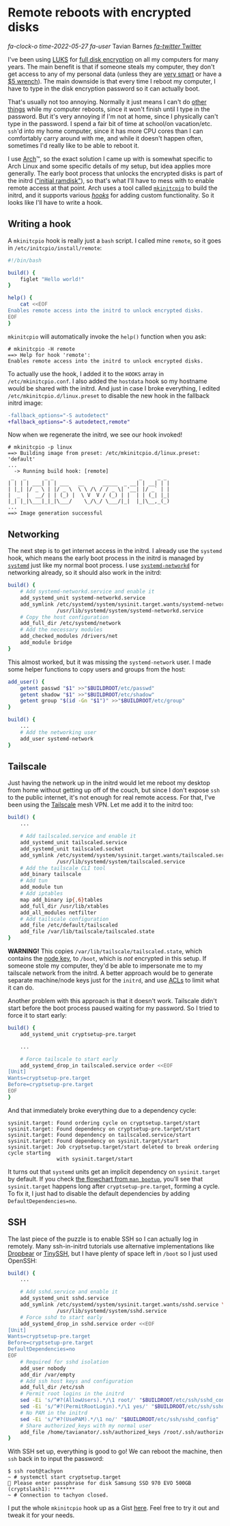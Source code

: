 # Remote reboots with encrypted disks

<div class="infobar">

*fa-clock-o* *time-2022-05-27*
*fa-user* Tavian Barnes
[*fa-twitter* Twitter](https://twitter.com/tavianator/status/1529986039653322759)

</div>

I've been using [LUKS](https://gitlab.com/cryptsetup/cryptsetup/) for [full disk encryption](https://en.wikipedia.org/wiki/Disk_encryption) on all my computers for many years.
The main benefit is that if someone steals my computer, they don't get access to any of my personal data (unless they are [very smart](https://en.wikipedia.org/wiki/Cold_boot_attack) or have a [$5 wrench](https://xkcd.com/538/)).
The main downside is that every time I reboot my computer, I have to type in the disk encryption password so it can actually boot.

That's usually not too annoying.
Normally it just means I can't do [other things](https://xkcd.com/303/) while my computer reboots, since it won't finish until I type in the password.
But it's very annoying if I'm not at home, since I physically can't type in the password.
I spend a fair bit of time at school/on vacation/etc. `ssh`'d into my home computer, since it has more CPU cores than I can comfortably carry around with me, and while it doesn't happen often, sometimes I'd really like to be able to reboot it.

I use [Arch](https://archlinux.org/)™, so the exact solution I came up with is somewhat specific to Arch Linux and some specific details of my setup, but idea applies more generally.
The early boot process that unlocks the encrypted disks is part of the initrd (["initial ramdisk"](https://en.wikipedia.org/wiki/Initial_ramdisk)), so that's what I'll have to mess with to enable remote access at that point.
Arch uses a tool called [`mkinitcpio`](https://wiki.archlinux.org/title/Mkinitcpio) to build the initrd, and it supports various [*hooks*](https://wiki.archlinux.org/title/Mkinitcpio#HOOKS) for adding custom functionality.
So it looks like I'll have to write a hook.


## Writing a hook

A `mkinitcpio` hook is really just a `bash` script.
I called mine `remote`, so it goes in `/etc/initcpio/install/remote`:

```bash
#!/bin/bash

build() {
    figlet "Hello world!"
}

help() {
    cat <<EOF
Enables remote access into the initrd to unlock encrypted disks.
EOF
}
```

`mkinitcpio` will automatically invoke the `help()` function when you ask:

```
# mkinitcpio -H remote
==> Help for hook 'remote':
Enables remote access into the initrd to unlock encrypted disks.
```

To actually use the hook, I added it to the `HOOKS` array in `/etc/mkinitcpio.conf`.
I also added the `hostdata` hook so my hostname would be shared with the initrd.
And just in case I broke everything, I edited `/etc/mkinitcpio.d/linux.preset` to disable the new hook in the fallback initrd image:

```diff
-fallback_options="-S autodetect"
+fallback_options="-S autodetect,remote"
```

Now when we regenerate the initrd, we see our hook invoked!

```
# mkinitcpio -p linux
==> Building image from preset: /etc/mkinitcpio.d/linux.preset: 'default'
...
  -> Running build hook: [remote]
 _   _      _ _                            _     _ _
| | | | ___| | | ___   __      _____  _ __| | __| | |
| |_| |/ _ \ | |/ _ \  \ \ /\ / / _ \| '__| |/ _` | |
|  _  |  __/ | | (_) |  \ V  V / (_) | |  | | (_| |_|
|_| |_|\___|_|_|\___/    \_/\_/ \___/|_|  |_|\__,_(_)
...
==> Image generation successful
```


## Networking

The next step is to get internet access in the initrd.
I already use the `systemd` hook, which means the early boot process in the initrd is managed by [`systemd`](https://www.freedesktop.org/wiki/Software/systemd/) just like my normal boot process.
I use [`systemd-networkd`](https://www.freedesktop.org/software/systemd/man/systemd.network.html) for networking already, so it should also work in the initrd:

```bash
build() {
    # Add systemd-networkd.service and enable it
    add_systemd_unit systemd-networkd.service
    add_symlink /etc/systemd/system/sysinit.target.wants/systemd-networkd.service \
                /usr/lib/systemd/system/systemd-networkd.service
    # Copy the host configuration
    add_full_dir /etc/systemd/network
    # Add the necessary modules
    add_checked_modules /drivers/net
    add_module bridge
}
```

This almost worked, but it was missing the `systemd-network` user.
I made some helper functions to copy users and groups from the host:

```bash
add_user() {
    getent passwd "$1" >>"$BUILDROOT/etc/passwd"
    getent shadow "$1" >>"$BUILDROOT/etc/shadow"
    getent group "$(id -Gn "$1")" >>"$BUILDROOT/etc/group"
}

build() {
    ...
    # Add the networking user
    add_user systemd-network
}
```


## Tailscale

Just having the network up in the initrd would let me reboot my desktop from home without getting up off of the couch, but since I don't expose `ssh` to the public internet, it's not enough for real remote access.
For that, I've been using the [Tailscale](https://tailscale.com/) mesh VPN.
Let me add it to the initrd too:

```bash
build() {
    ...

    # Add tailscaled.service and enable it
    add_systemd_unit tailscaled.service
    add_systemd_unit tailscaled.socket
    add_symlink /etc/systemd/system/sysinit.target.wants/tailscaled.service \
                /usr/lib/systemd/system/tailscaled.service
    # Add the tailscale CLI tool
    add_binary tailscale
    # Add tun
    add_module tun
    # Add iptables
    map add_binary ip{,6}tables
    add_full_dir /usr/lib/xtables
    add_all_modules netfilter
    # Add tailscale configuration
    add_file /etc/default/tailscaled
    add_file /var/lib/tailscale/tailscaled.state
}
```

**WARNING!** This copies `/var/lib/tailscale/tailscaled.state`, which contains the [node key](https://tailscale.com/blog/tailscale-key-management/), to `/boot`, which is *not* encrypted in this setup.
If someone stole my computer, they'd be able to impersonate me to my tailscale network from the initrd.
A better approach would be to generate separate machine/node keys just for the `initrd`, and use [ACLs](https://tailscale.com/kb/1018/acls/) to limit what it can do.

Another problem with this approach is that it doesn't work.
Tailscale didn't start before the boot process paused waiting for my password.
So I tried to force it to start early:

```bash
build() {
    add_systemd_unit cryptsetup-pre.target

    ...

    # Force tailscale to start early
    add_systemd_drop_in tailscaled.service order <<EOF
[Unit]
Wants=cryptsetup-pre.target
Before=cryptsetup-pre.target
EOF
}
```

And that immediately broke everything due to a dependency cycle:

```
sysinit.target: Found ordering cycle on cryptsetup.target/start
sysinit.target: Found dependency on cryptsetup-pre.target/start
sysinit.target: Found dependency on tailscaled.service/start
sysinit.target: Found dependency on sysinit.target/start
sysinit.target: Job cryptsetup.target/start deleted to break ordering cycle starting
                with sysinit.target/start
```

It turns out that `systemd` units get an implicit dependency on `sysinit.target` by default.
If you check [the flowchart from `man bootup`](https://www.freedesktop.org/software/systemd/man/bootup.html), you'll see that `sysinit.target` happens long after `cryptsetup-pre.target`, forming a cycle.
To fix it, I just had to disable the default dependencies by adding `DefaultDependencies=no`.


## SSH

The last piece of the puzzle is to enable SSH so I can actually log in remotely.
Many ssh-in-initrd tutorials use alternative implementations like [Dropbear](https://matt.ucc.asn.au/dropbear/dropbear.html) or [TinySSH](https://tinyssh.org/), but I have plenty of space left in `/boot` so I just used OpenSSH:

```bash
build() {
    ...

    # Add sshd.service and enable it
    add_systemd_unit sshd.service
    add_symlink /etc/systemd/system/sysinit.target.wants/sshd.service \
                /usr/lib/systemd/system/sshd.service
    # Force sshd to start early
    add_systemd_drop_in sshd.service order <<EOF
[Unit]
Wants=cryptsetup-pre.target
Before=cryptsetup-pre.target
DefaultDependencies=no
EOF
    # Required for sshd isolation
    add_user nobody
    add_dir /var/empty
    # Add ssh host keys and configuration
    add_full_dir /etc/ssh
    # Permit root logins in the initrd
    sed -Ei 's/^#?(AllowUsers).*/\1 root/' "$BUILDROOT/etc/ssh/sshd_config"
    sed -Ei 's/^#?(PermitRootLogin).*/\1 yes/' "$BUILDROOT/etc/ssh/sshd_config"
    # No PAM in the initrd
    sed -Ei 's/^#?(UsePAM).*/\1 no/' "$BUILDROOT/etc/ssh/sshd_config"
    # Share authorized_keys with my normal user
    add_file /home/tavianator/.ssh/authorized_keys /root/.ssh/authorized_keys
}
```

With SSH set up, everything is good to go!
We can reboot the machine, then `ssh` back in to input the password:

```
$ ssh root@tachyon
~ # systemctl start cryptsetup.target
🔐 Please enter passphrase for disk Samsung SSD 970 EVO 500GB (cryptslash1): *******
~ # Connection to tachyon closed.
```

I put the whole `mkinitcpio` hook up as a Gist [here](https://gist.github.com/tavianator/6b00355cedae0b2ceb338e43ce8e5c1a).
Feel free to try it out and tweak it for your needs.
